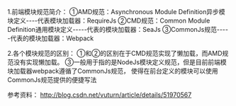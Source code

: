 1.前端模块规范简介：
①AMD规范：Asynchronous Module Definition异步模块定义----代表模块加载器：RequireJs
②CMD规范：Common Module Definition通用模块定义-----代表的模块加载器：SeaJs
③CommonJs规范-----代表的模块加载器：Webpack

2.各个模块规范的区别：
①和②的区别在于CMD规范实现了懒加载，而AMD规范没有实现懒加载。
③一般用于指的是NodeJs模块定义规范，但是目前前端模块加载器webpack遵循了CommonJs规范，
使得在前台定义的模块可以使用CommonJs规范提供的便捷写法


参考资料：
http://blog.csdn.net/vuturn/article/details/51970567


